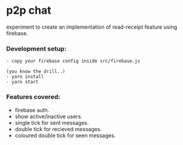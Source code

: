 # p2p chat 

experiment to create an implementation of read-receipt feature using firebase. 

### Development setup:
```
- copy your firebase config inside src/firebase.js

(you know the drill..)
- yarn install 
- yarn start
```

### Features covered: 
- firebase auth.
- show active/inactive users.
- single tick for sent messages.
- double tick for recieved messages.
- coloured double tick for seen messages. 
